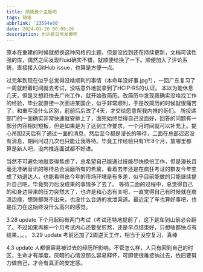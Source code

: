 ```yaml
---
title: 顺便换个主题吧
tags: 随笔
abbrlink: '23594e00'
date: 2024-03-26 00:09:26
description: 也许是日常发癫吧
---
```


原本在重建的时候就想换这种风格的主题，但是没找到还在持续更新，文档可读性强的库，偶然之间发现Fluid确实不错，就顺便给换了一下。顺便加入了评论系统，直接接入GitHub issue，也算是方便一点。

过完年到现在似乎总觉得没啥顺利的事情（本命年没好事.jpg?），一回广东复习了一周就赶着时间就去考试，没啥意外地就拿到了HCIP-RS的认证。
本以为能休息几天，但是又想赶快去广州工作，就开始改简历。改简历中发现我确实没啥找工作的经验，毕业就直接一次面进某国企，似乎非常顺利，于是改简历的时候就很痛苦了，和重写没什么区别，前前后后改了4天，才交给愿意帮我内推的哥们。
所投递部门的一面确实非常快速就安排上了，面完始终觉得自己没面好，回答的问题有一部分内容相对短板，但是如果是为了达到工作要求，一个月时间就可以补充上。提心吊胆2天后有了通过一面的消息，然后至今都是漫长的等待，二面在总部迟迟没有消息，期间问过几次也只能让我等待。毕竟工作经验只有1年8个月，放哪里都算是新人吧，没内推连面试都不好进。

当然不可避免地就变得焦虑了，总希望自己能通过技能尽快换份工作，但是漫长且毫无准确音讯的等待总会消磨所有的希冀，看着去年还是在疯狂考证的群友今年变成了劝退达人，也能看得出今年的市场环境是有多差，似乎目前能做的只能继续提升自己吧，毕竟努力后没成果的事情多了去了。
等待二面的过程中，总觉得自己的和身边带来的压力突然大了，也许是和心态有关吧，一直觉得自己有时候就在崩溃边缘，想哭都哭不出来，也没什么合适的发泄渠道。最近定了车也算好事吧，也是压力在这始终没什么高兴的感觉。

3.28 update 下个月起码有两门考试（考试还特地提前了，这下是车到山前必会翻了。不过如果再拖一个月考试内心还要受煎熬，还是早点结束好，只想啥都快点有结果。。。。
3.29 update 考前还加了2周逆天工作，相当于没空复习，真棒

4.3 update 人都很容易被过去的经历所影响。不管怎么样，人只有回到自己的时区，生命才有厚度。灰暗的心情没那么容易释怀，可即使很难接纳过去，依旧要努力做自己，才会有真正的安定感。